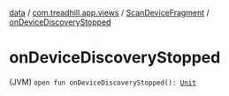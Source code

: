[data](../../index.md) / [com.treadhill.app.views](../index.md) / [ScanDeviceFragment](index.md) / [onDeviceDiscoveryStopped](./on-device-discovery-stopped.md)

# onDeviceDiscoveryStopped

(JVM) `open fun onDeviceDiscoveryStopped(): `[`Unit`](https://kotlinlang.org/api/latest/jvm/stdlib/kotlin/-unit/index.html)